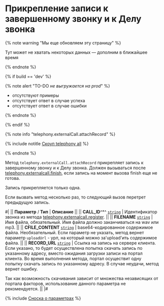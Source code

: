 # Прикрепление записи к завершенному звонку и к Делу звонка

{% note warning "Мы еще обновляем эту страницу" %}

Тут может не хватать некоторых данных — дополним в ближайшее время

{% endnote %}

{% if build == 'dev' %}

{% note alert "TO-DO _не выгружается на prod_" %}

- отсутствуют примеры
- отсутствует ответ в случае успеха
- отсутствует ответ в случае ошибки

{% endnote %}

{% endif %}

{% note info "telephony.externalCall.attachRecord" %}

{% include notitle [Скоуп telephony all](./_includes/scope-telephony-all.md) %}

{% endnote %}

Метод `telephony.externalCall.attachRecord` прикрепляет запись к завершенному звонку и к Делу звонка. Должен вызываться после [telephony.externalcall.finish](./telephony-external-call-finish.md), если запись на момент вызова finish еще не готова. 

Запись прикрепляется только одна. 

Если вызвать метод несколько раз, то следующий вызов перетрет предыдущую запись.

#|
|| **Параметр** / **Тип** | **Описание** ||
|| **CALL_ID**^*^ 
[`string`](../data-types.md) | Идентификатор звонка из метода [telephony.externalcall.register](./telephony-external-call-register.md). ||
|| **FILENAME** 
[`string`](../data-types.md) | Имя файла, обязательный. Имя файла должно заканчиваться на wav или mp3. ||
|| **CFILE_CONTENT** 
[`string`](../data-types.md) | base64-кодированное содержимое файла. Необязательный. Если параметр не указать, метод вернет параметр `uploadUrl` - урл, на который можно за'upload'ить содержимое файла. ||
|| **RECORD_URL** 
[`string`](../data-types.md) | Ссылка на запись на сервере клиента. Если указано, то будет осуществлена попытка скачать запись по указанному адресу, вместо ожидания загрузки записи на портал клиента.
Во время выполнения метода, портал осуществит одну попытку скачать запись по указанному адресу. В случае неудачи, метод вернет ошибку.

Так как возможность скачивания зависит от множества независящих от портала факторов, использование данного параметра не рекомендуется. ||
|#

{% include [Сноска о параметрах](../../_includes/required.md) %}
